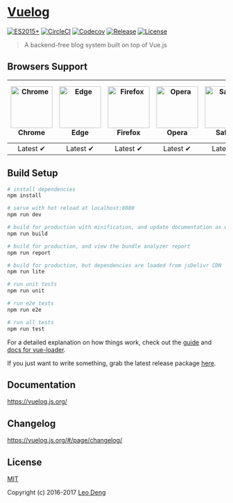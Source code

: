 # [Vuelog](https://vuelog.js.org/)

[![ES2015+](https://img.shields.io/badge/es-2015+-ff69b4.svg)](https://kangax.github.io/compat-table/es6/)
[![CircleCI](https://img.shields.io/circleci/project/myst729/Vuelog/master.svg)](https://circleci.com/gh/myst729/Vuelog/tree/master)
[![Codecov](https://img.shields.io/codecov/c/github/myst729/Vuelog/master.svg)](https://codecov.io/github/myst729/Vuelog)
[![Release](https://img.shields.io/github/release/myst729/Vuelog.svg)](https://github.com/myst729/Vuelog/releases/latest)
[![License](https://img.shields.io/badge/license-MIT-blue.svg)](https://github.com/myst729/Vuelog/blob/master/LICENSE)

> A backend-free blog system built on top of Vue.js


## Browsers Support

| <img src="https://myst729.github.io/assets/images/browsers/chrome/chrome_256x256.png" alt="Chrome" width="96" height="96"><br>Chrome | <img src="https://myst729.github.io/assets/images/browsers/edge/edge_256x256.png" alt="Edge" width="96" height="96"><br>Edge | <img src="https://myst729.github.io/assets/images/browsers/firefox/firefox_256x256.png" alt="Firefox" width="96" height="96"><br>Firefox | <img src="https://myst729.github.io/assets/images/browsers/opera/opera_256x256.png" alt="Opera" width="96" height="96"><br>Opera | <img src="https://myst729.github.io/assets/images/browsers/safari/safari_256x256.png" alt="Safari" width="96" height="96"><br>Safari | <img src="https://myst729.github.io/assets/images/browsers/internet-explorer/internet-explorer_256x256.png" alt="Internet Explorer" width="96" height="96"><br>Internet Explorer |
| :------: | :------: | :------: | :------: | :------: | :--: |
| Latest ✔ | Latest ✔ | Latest ✔ | Latest ✔ | Latest ✔ | 11 ✘ |


## Build Setup

```bash
# install dependencies
npm install

# serve with hot reload at localhost:8080
npm run dev

# build for production with minification, and update documentation as well
npm run build

# build for production, and view the bundle analyzer report
npm run report

# build for production, but dependencies are loaded from jsDelivr CDN
npm run lite

# run unit tests
npm run unit

# run e2e tests
npm run e2e

# run all tests
npm run test
```

For a detailed explanation on how things work, check out the [guide](http://vuejs-templates.github.io/webpack/) and [docs for vue-loader](http://vuejs.github.io/vue-loader).

If you just want to write something, grab the latest release package [here](https://github.com/myst729/Vuelog/releases/latest).


## Documentation

https://vuelog.js.org/


## Changelog

https://vuelog.js.org/#/page/changelog/

## License

[MIT](http://opensource.org/licenses/MIT)

Copyright (c) 2016-2017 [Leo Deng](https://myst729.github.io/)
